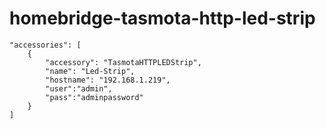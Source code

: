# homebridge-tasmota-http-led-strip



```
"accessories": [
    {
        "accessory": "TasmotaHTTPLEDStrip",
        "name": "Led-Strip",
        "hostname": "192.168.1.219",
        "user":"admin",
        "pass":"adminpassword"
    }
]
```
